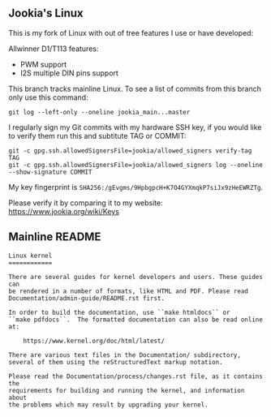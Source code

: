 Jookia's Linux
--------------

This is my fork of Linux with out of tree features I use or have developed:

Allwinner D1/T113 features:

- PWM support
- I2S multiple DIN pins support

This branch tracks mainline Linux. To see a list of commits from this branch
only use this command:

```
git log --left-only --oneline jookia_main...master
```

I regularly sign my Git commits with my hardware SSH key, if you would like to
verify them run this and subtitute TAG or COMMIT:

```
git -c gpg.ssh.allowedSignersFile=jookia/allowed_signers verify-tag TAG
git -c gpg.ssh.allowedSignersFile=jookia/allowed_signers log --oneline --show-signature COMMIT
```

My key fingerprint is ```SHA256:/gEvgms/9HpbgpcH+K7O4GYXmqkP7siJx9zHeEWRZTg```.

Please verify it by comparing it to my website: https://www.jookia.org/wiki/Keys

Mainline README
---------------

```
Linux kernel
============

There are several guides for kernel developers and users. These guides can
be rendered in a number of formats, like HTML and PDF. Please read
Documentation/admin-guide/README.rst first.

In order to build the documentation, use ``make htmldocs`` or
``make pdfdocs``.  The formatted documentation can also be read online at:

    https://www.kernel.org/doc/html/latest/

There are various text files in the Documentation/ subdirectory,
several of them using the reStructuredText markup notation.

Please read the Documentation/process/changes.rst file, as it contains the
requirements for building and running the kernel, and information about
the problems which may result by upgrading your kernel.
```
